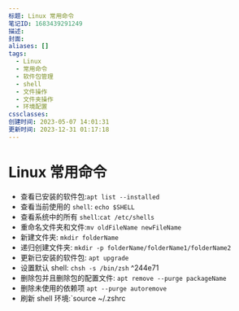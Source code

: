 ```yaml
---
标题: Linux 常用命令
笔记ID: 1683439291249
描述: 
封面: 
aliases: []
tags:
  - Linux
  - 常用命令
  - 软件包管理
  - shell
  - 文件操作
  - 文件夹操作
  - 环境配置
cssclasses: 
创建时间: 2023-05-07 14:01:31
更新时间: 2023-12-31 01:17:18
---
```


# Linux 常用命令

- 查看已安装的软件包:`apt list --installed`
- 查看当前使用的 `shell`: `echo $SHELL`
- 查看系统中的所有 `shell`:`cat /etc/shells`
- 重命名文件夹和文件:`mv oldFileName newFileName`
- 新建文件夹: `mkdir folderName`
- 递归创建文件夹: `mkdir -p folderName/folderName1/folderName2`
- 更新已安装的软件包: `apt upgrade`
- 设置默认 shell: `chsh -s /bin/zsh` ^244e71
- 删除包并且删除包的配置文件: `apt remove --purge packageName`
- 删除未使用的依赖项 `apt --purge autoremove`
- 刷新 shell 环境:`source ~/.zshrc
